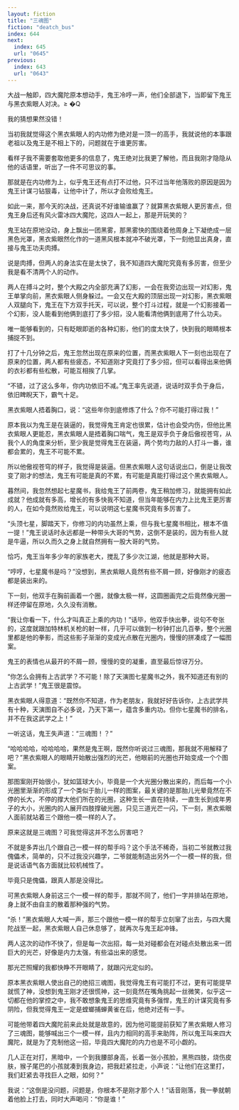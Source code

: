 ```yaml
---
layout: fiction
title: "三魂图"
fiction: "deatch_bus"
index: 644
next:
  index: 645
  url: "0645"
previous:
  index: 643
  url: "0643"
---
```

大战一触即，四大魔陀原本想动手，鬼王冷哼一声，他们全部退下，当即留下鬼王与黑衣紫眼人对决。≥ �Q

我的猜想果然没错！

当初我就觉得这个黑衣紫眼人的内功修为绝对是一顶一的高手，我就说他的本事跟老祖以及鬼王是不相上下的，问题就在于谁更厉害。

看样子我不需要套取他更多的信息了，鬼王绝对比我更了解他，而且我刚才隐隐从他的话语里，听出了一件不可思议的事。

那就是在内功修为上，似乎鬼王还有点打不过他，只不过当年他落败的原因是因为鬼王计谋刁钻狠毒，让他中计了，所以才会败给鬼王。

如此一来，那今天的决战，还真说不好谁输谁赢了？就算黑衣紫眼人更厉害点，但鬼王身后还有风火雷冰四大魔陀，这四人一起上，那是开玩笑的？

鬼王站在原地没动，身上飘出一团黑雾，那黑雾快的围绕着他周身上下凝绝成一层黑色光罩，黑衣紫眼然化作的一道黑风根本就冲不破光罩，下一刻他显出真身，直接与鬼王功夫肉搏。

说是肉搏，但两人的身法实在是太快了，我不知道四大魔陀究竟有多厉害，但至少我是看不清两个人的动作。

两人在搏斗之时，整个大殿之内全部充满了幻影，一会在我旁边出现一对幻影，鬼王单掌向前，黑衣紫眼人侧身躲过。一会又在大殿的顶层出现一对幻影，黑衣紫眼人双腿向下，鬼王在下方双手托天，可以说，整个打斗过程，就是一个幻影接着一个幻影，没人能看到他俩到底打了多少招，没人能看清他俩到底用了什么功夫。

唯一能够看到的，只有眨眼即逝的各种幻影，他们的度太快了，快到我的眼睛根本捕捉不到。

打了十几分钟之后，鬼王忽然出现在原来的位置，而黑衣紫眼人下一刻也出现在了原来的位置，两人都有些疲态，不知道刚才究竟打了多少招，但可以看得出来他俩的衣衫都有些松散，可能互相挨了几掌。

“不错，过了这么多年，你内功依旧不减。”鬼王率先说道，说话时双手负于身后，依旧睥睨天下，霸气十足。

黑衣紫眼人捂着胸口，说：“这些年你到底修炼了什么？你不可能打得过我！”

原本我以为鬼王是在装逼的，我觉得鬼王肯定也很累，估计也会受内伤，但他比黑衣紫眼人更能忍，黑衣紫眼人是捂着胸口喘气，鬼王是双手负于身后傲视苍穹，从我个人的角度来分析，至少我是觉得鬼王在装逼，两个势均力敌的人打斗一番，谁都会累的，鬼王不可能不累。

所以他傲视苍穹的样子，我觉得是装逼。但黑衣紫眼人这句话说出口，倒是让我改变了刚才的想法，鬼王有可能是真的不累，有可能是真能打得过这个黑衣紫眼人。

暮然间，我忽然想起七星魔书，我给鬼王了前两卷，鬼王稍加修习，就能拥有如此成就？他成就有多高，增长的有多快我不知道，但当年能够在内力上比鬼王更厉害的人，在如今竟然败给鬼王，可以说明这七星魔书究竟有多厉害了。

“头顶七星，脚踏天下，你修习的内功虽然上乘，但与我七星魔书相比，根本不值一提！”鬼王说话时永远都是一种带头大哥的气势，这倒不是装的，因为有些人就是牛逼，所以久而久之身上就自然拥有一股大哥的气势。

恰巧，鬼王当年多少年的家族老大，搅乱了多少次江湖，他就是那种大哥。

“哼哼，七星魔书是吗？”没想到，黑衣紫眼人竟然有些不屑一顾，好像刚才的疲态都是装出来的。

下一刻，他双手在胸前画着一个圈，就像太极一样，这圆圈画完之后竟然像光圈一样还停留在原地，久久没有消散。

“我让你看一下，什么才叫真正上乘的内功！”话毕，他双手快出拳，说句不夸张的，这度就跟加特林机关枪的射一样，几乎可以做到一秒钟打出几百拳，整个光圈里都是他的拳影，而这些影子渐渐的变成光点散在光圈内，慢慢的拼凑成了一幅图案。

鬼王的表情也从最开的不屑一顾，慢慢的变的凝重，直至最后惊讶万分。

“你怎么会拥有上古武学？不可能！除了天演图七星魔书之外，我不知道还有别的上古武学！”鬼王很是震惊。

黑衣紫眼人得意道：“既然你不知道，作为老朋友，我就好好告诉你，上古武学共有十种，天演图自不必多说，乃天下第一，蕴含多重内功。但你七星魔书的排名，并不在我这武学之上！”

一听这话，鬼王失声道：“三魂图！？”

“哈哈哈哈，哈哈哈哈，果然是鬼王啊，既然你听说过三魂图，那我就不用解释了吧？”黑衣紫眼人的眼睛开始散出强烈的光芒，他眼前的光圈也开始变成一个个图案。

那图案刚开始很小，犹如篮球大小，毕竟是一个大光圈分散出来的，而后每一个小光圈里渐渐的形成了一个类似于胎儿一样的图案，最关键的是那胎儿光晕竟然在不停的长大，不停的撑大他们所在的光圈，这种生长一直在持续，一直生长到成年男子的大小，光圈内的人展开四肢撑破光圈，只见三道光芒一闪，下一刻，黑衣紫眼人面前就站着三个跟他一模一样的人了。

原来这就是三魂图？可我觉得这并不怎么厉害吧？

不就是多弄出几个跟自己一模一样的帮手吗？这个手法不稀奇，当初二爷就教过我傀儡术，简单的，只不过我没兴趣学，二爷就能制造出另外一个一模一样的我，但是说话语气各方面就比较机械性了。

毕竟只是傀儡，跟真人那是没得比。

可黑衣紫眼人身前这三个一模一样的帮手，那就不同了，他们一字并排站在原地，身上就不由自主的散着那种强的气势。

“杀！”黑衣紫眼人大喊一声，那三个跟他一模一样的帮手立刻窜了出去，与四大魔陀战至一起，黑衣紫眼人自己休息够了，就再次与鬼王起冲锋。

两人这次的动作不快了，但是每一次出招，每一处对碰都会在对碰点处散出来一团巨大的光芒，好像是内力太强，有些溢出来的感觉。

那光芒照耀的我都快睁不开眼睛了，就跟闪光定似的。

原本黑衣紫眼人使出自己的绝招三魂图，我觉得鬼王有可能打不过，更有可能提早就慌了神，没想到鬼王刚才还很慌神，这一刻竟然在嘴角挑起一丝微笑，似乎这一切都在他的掌控之中，我不敢想象鬼王的思维究竟有多强悍，鬼王的计谋究竟有多阴险，但我觉得鬼王一定是螳螂捕蝉黄雀在后，他绝对还有一手。

可能他带着四大魔陀前来此处就是故意的，因为他可能提前获知了黑衣紫眼人修习了三魂图，能够喊出三个一模一样，且内力相同的高手来助阵，所以鬼王叫来四大魔陀，就是为了克制他这一招，毕竟四大魔陀的内力也是不可小觑的。

几人正在对打，黑暗中，一个到我腰部身高，长着一张小孩脸，黑熊四肢，烧伤皮肤，猴子尾巴的小孩就凑到我身边，把我赶紧拉走，小声说：“让他们在这里打，我们赶紧去寻找巨人之眼，如何？”

我说：“这倒是没问题，问题是，你根本不是刚才那个人！”话音刚落，我一拳就朝着他脸上打去，同时大声喝问：“你是谁！”